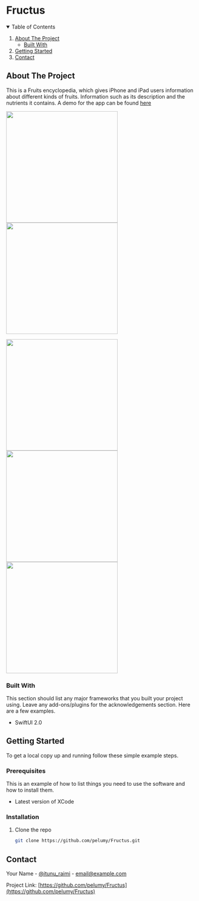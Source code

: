 # Fructus

<!-- TABLE OF CONTENTS -->
<details open="open">
  <summary>Table of Contents</summary>
  <ol>
    <li>
      <a href="#about-the-project">About The Project</a>
      <ul>
        <li><a href="#built-with">Built With</a></li>
      </ul>
    </li>
    <li>
      <a href="#getting-started">Getting Started</a>
    </li>
    <li><a href="#contact">Contact</a></li>
  </ol>
</details>



<!-- ABOUT THE PROJECT -->
## About The Project
This is a Fruits encyclopedia, which gives iPhone and iPad users information about different kinds of fruits. Information such as its description and the nutrients it contains.
A demo for the app can be found [here](https://drive.google.com/file/d/1gh2thzqewynPJFKVyk7OEt8gHsPxHgLa/view?usp=sharing)

<p float = "left">
<img src="https://drive.google.com/uc?export=view&id=1vEDtsFi6y0LY9JhBbwXFVU22AX6S-b3u" width = "300" >
<img src="https://drive.google.com/uc?export=view&id=1w5YVR_4FvsOufYUhMH3p70k_YJ5Z0juA" width = "300" >
</p>
<p float = "left">
<img src="https://drive.google.com/uc?export=view&id=1PzYLgYeZg8UzvQC5Dx6K-QUVSb8vJr3Y" width = "300" >
<img src="https://drive.google.com/uc?export=view&id=1IRNae-YCJwQxqVQKfOS4-ncUeMLVUwFI" width = "300" >
<img src="https://drive.google.com/uc?export=view&id=1oREzhxU8Dbr5gs6-DX3pSt2JeJnvJ_K9" width = "300" >
</p>


### Built With

This section should list any major frameworks that you built your project using. Leave any add-ons/plugins for the acknowledgements section. Here are a few examples.
* SwiftUI 2.0

<!-- GETTING STARTED -->
## Getting Started

To get a local copy up and running follow these simple example steps.

### Prerequisites

This is an example of how to list things you need to use the software and how to install them.
* Latest version of XCode

### Installation

1. Clone the repo
   ```sh
   git clone https://github.com/pelumy/Fructus.git
   ```


<!-- CONTACT -->
## Contact

Your Name - [@itunu_raimi](https://twitter.com/itunu_raimi) - email@example.com

Project Link: [https://github.com/pelumy/Fructus](https://github.com/pelumy/Fructus)


